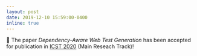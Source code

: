 ```yaml
---
layout: post
date: 2019-12-10 15:59:00-0400
inline: true
---
```


:pushpin: The paper *Dependency-Aware Web Test Generation* has been accepted for publication in [ICST 2020](https://icst2020.info/track/icst-2020-papers#event-overview) (Main Reseach Track)! 

